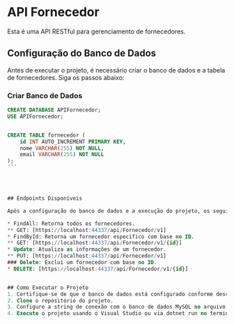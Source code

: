 # API Fornecedor

Esta é uma API RESTful para gerenciamento de fornecedores.

## Configuração do Banco de Dados

Antes de executar o projeto, é necessário criar o banco de dados e a tabela de fornecedores. Siga os passos abaixo:

### Criar Banco de Dados

```sql
CREATE DATABASE APIFornecedor;
USE APIFornecedor;


CREATE TABLE fornecedor (
    id INT AUTO_INCREMENT PRIMARY KEY,
    nome VARCHAR(255) NOT NULL,
    email VARCHAR(255) NOT NULL
);
´´´




## Endpoints Disponíveis

Após a configuração do banco de dados e a execução do projeto, os seguintes endpoints estarão disponíveis:

* FindAll: Retorna todos os fornecedores.
** GET: [https://localhost:44337/api/Fornecedor/v1]
* FindById: Retorna um fornecedor específico com base no ID.
** GET: [https://localhost:44337/api/Fornecedor/v1/{id}]
* Update: Atualiza as informações de um fornecedor.
** PUT: [https://localhost:44337/api/Fornecedor/v1]
### Delete: Exclui um fornecedor com base no ID.
* DELETE: [https://localhost:44337/api/Fornecedor/v1/{id}]


## Como Executar o Projeto
1. Certifique-se de que o banco de dados está configurado conforme descrito acima.
2. Clone o repositório do projeto.
3. Configure a string de conexão com o banco de dados MySQL no arquivo **appsettings.json**.
4. Execute o projeto usando o Visual Studio ou via dotnet run no terminal.


